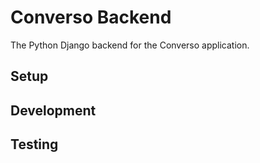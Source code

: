 # Converso Backend

The Python Django backend for the Converso application.

## Setup

## Development

## Testing
